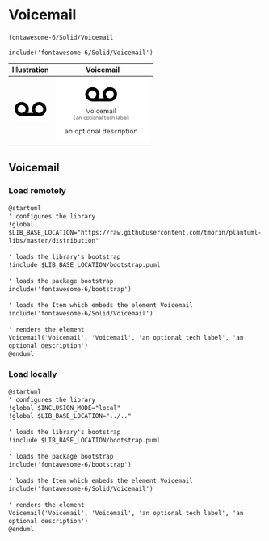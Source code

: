 # Voicemail


```text
fontawesome-6/Solid/Voicemail
```

```text
include('fontawesome-6/Solid/Voicemail')
```



| Illustration | Voicemail |
| :---: | :---: |
| ![illustration for Illustration](../../fontawesome-6/Solid/Voicemail.png) | ![illustration for Voicemail](../../fontawesome-6/Solid/Voicemail.Local.png) |




## Voicemail

### Load remotely
```plantuml
@startuml
' configures the library
!global $LIB_BASE_LOCATION="https://raw.githubusercontent.com/tmorin/plantuml-libs/master/distribution"

' loads the library's bootstrap
!include $LIB_BASE_LOCATION/bootstrap.puml

' loads the package bootstrap
include('fontawesome-6/bootstrap')

' loads the Item which embeds the element Voicemail
include('fontawesome-6/Solid/Voicemail')

' renders the element
Voicemail('Voicemail', 'Voicemail', 'an optional tech label', 'an optional description')
@enduml
```

### Load locally
```plantuml
@startuml
' configures the library
!global $INCLUSION_MODE="local"
!global $LIB_BASE_LOCATION="../.."

' loads the library's bootstrap
!include $LIB_BASE_LOCATION/bootstrap.puml

' loads the package bootstrap
include('fontawesome-6/bootstrap')

' loads the Item which embeds the element Voicemail
include('fontawesome-6/Solid/Voicemail')

' renders the element
Voicemail('Voicemail', 'Voicemail', 'an optional tech label', 'an optional description')
@enduml
```

